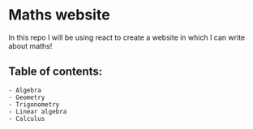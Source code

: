 # Maths website

In this repo I will be using react to create a website in which I can write about maths!

## Table of contents:
    - Algebra
    - Geometry
    - Trigonometry
    - Linear algebra
    - Calculus
  